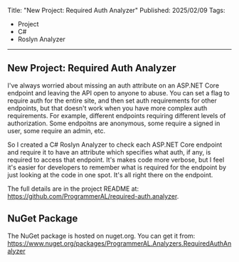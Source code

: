 Title: "New Project: Required Auth Analyzer"
Published: 2025/02/09
Tags: 
- Project
- C#
- Roslyn Analyzer
---

## New Project: Required Auth Analyzer

I've always worried about missing an auth attribute on an ASP.NET Core endpoint and leaving the API open to anyone to abuse. You can set a flag to require auth for the entire site, and then set auth requirements for other endpoints, but that doesn't work when you have more complex auth requirements. For example, different endpoints requiring different levels of authorization. Some endpoitns are anonymous, some require a signed in user, some require an admin, etc.

So I created a C# Roslyn Analyzer to check each ASP.NET Core endpoint and require it to have an attribute which specifies what auth, if any, is required to access that endpoint. It's makes code more verbose, but I feel it's easier for developers to remember what is required for the endpoint by just looking at the code in one spot. It's all right there on the endpoint.

The full details are in the project README at: https://github.com/ProgrammerAL/required-auth.analyzer. 

## NuGet Package

The NuGet package is hosted on nuget.org. You can get it from: https://www.nuget.org/packages/ProgrammerAL.Analyzers.RequiredAuthAnalyzer
